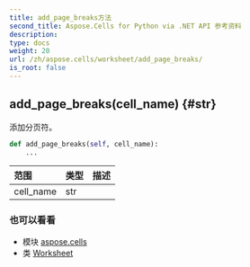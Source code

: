 ```yaml
---
title: add_page_breaks方法
second_title: Aspose.Cells for Python via .NET API 参考资料
description:
type: docs
weight: 20
url: /zh/aspose.cells/worksheet/add_page_breaks/
is_root: false
---
```

##  add_page_breaks(cell_name) {#str}
添加分页符。



```python
def add_page_breaks(self, cell_name):
    ...
```


|范围|类型|描述|
| :- | :- | :- |
| cell_name | str |  |



### 也可以看看
* 模块 [aspose.cells](../../)
* 类 [Worksheet](/cells/python-net/zh/aspose.cells/worksheet)
